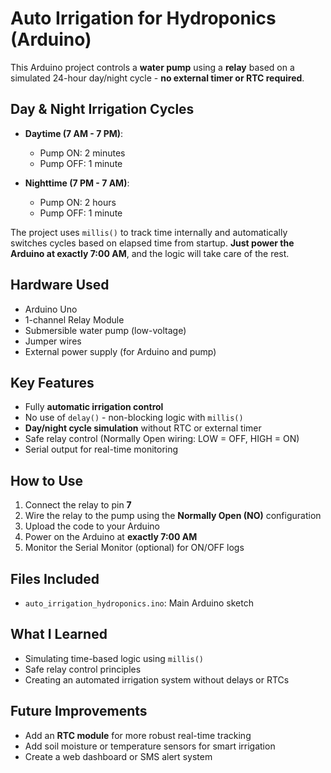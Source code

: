 # Auto Irrigation for Hydroponics (Arduino)

This Arduino project controls a **water pump** using a **relay** based on a simulated 24-hour day/night cycle - **no external timer or RTC required**.

## Day & Night Irrigation Cycles

- **Daytime (7 AM - 7 PM)**:
  - Pump ON: 2 minutes
  - Pump OFF: 1 minute

- **Nighttime (7 PM - 7 AM)**:
  - Pump ON: 2 hours
  - Pump OFF: 1 minute

The project uses `millis()` to track time internally and automatically switches cycles based on elapsed time from startup. **Just power the Arduino at exactly 7:00 AM**, and the logic will take care of the rest.

## Hardware Used

- Arduino Uno
- 1-channel Relay Module
- Submersible water pump (low-voltage)
- Jumper wires
- External power supply (for Arduino and pump)

## Key Features

- Fully **automatic irrigation control**
- No use of `delay()` - non-blocking logic with `millis()`
- **Day/night cycle simulation** without RTC or external timer
- Safe relay control (Normally Open wiring: LOW = OFF, HIGH = ON)
- Serial output for real-time monitoring

## How to Use

1. Connect the relay to pin **7**
2. Wire the relay to the pump using the **Normally Open (NO)** configuration
3. Upload the code to your Arduino
4. Power on the Arduino at **exactly 7:00 AM**
5. Monitor the Serial Monitor (optional) for ON/OFF logs

## Files Included

- `auto_irrigation_hydroponics.ino`: Main Arduino sketch

## What I Learned

- Simulating time-based logic using `millis()`
- Safe relay control principles
- Creating an automated irrigation system without delays or RTCs

## Future Improvements

- Add an **RTC module** for more robust real-time tracking
- Add soil moisture or temperature sensors for smart irrigation
- Create a web dashboard or SMS alert system
